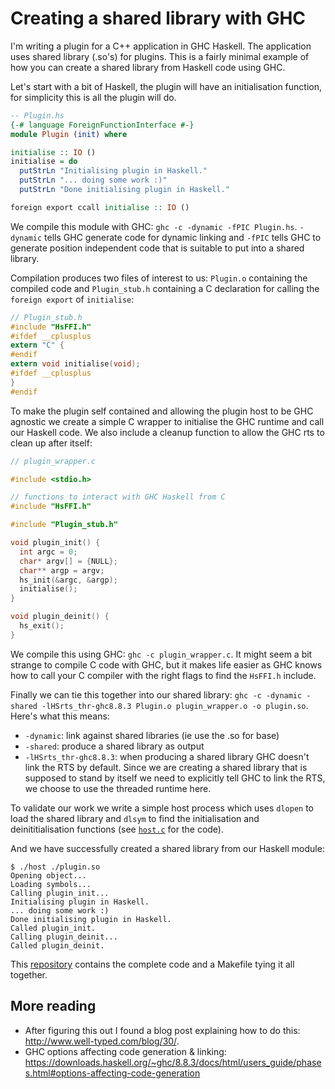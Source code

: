# Creating a shared library with GHC


I'm writing a plugin for a C++ application in GHC Haskell. The application
uses shared library (.so's) for plugins. This is a fairly minimal example of
how you can create a shared library from Haskell code using GHC.


Let's start with a bit of Haskell, the plugin will have an initialisation
function, for simplicity this is all the plugin will do.


```haskell
-- Plugin.hs
{-# language ForeignFunctionInterface #-}
module Plugin (init) where

initialise :: IO ()
initialise = do
  putStrLn "Initialising plugin in Haskell."
  putStrLn "... doing some work :)"
  putStrLn "Done initialising plugin in Haskell."

foreign export ccall initialise :: IO ()
```


We compile this module with GHC: `ghc -c -dynamic -fPIC Plugin.hs`.
`-dynamic` tells GHC generate code for dynamic linking and `-fPIC` tells GHC
to generate position independent code that is suitable to put into a shared
library.


Compilation produces two files of interest to us: `Plugin.o` containing the
compiled code and `Plugin_stub.h` containing a C declaration for calling the
`foreign export` of `initialise`:


```c
// Plugin_stub.h
#include "HsFFI.h"
#ifdef __cplusplus
extern "C" {
#endif
extern void initialise(void);
#ifdef __cplusplus
}
#endif
```


To make the plugin self contained and allowing the plugin host to be GHC
agnostic we create a simple C wrapper to initialise the GHC runtime and call
our Haskell code. We also include a cleanup function to allow the GHC rts to
clean up after itself:


```c
// plugin_wrapper.c

#include <stdio.h>

// functions to interact with GHC Haskell from C
#include "HsFFI.h"

#include "Plugin_stub.h"

void plugin_init() {
  int argc = 0;
  char* argv[] = {NULL};
  char** argp = argv;
  hs_init(&argc, &argp);
  initialise();
}

void plugin_deinit() {
  hs_exit();
}
```


We compile this using GHC: `ghc -c plugin_wrapper.c`. It might seem a bit
strange to compile C code with GHC, but it makes life easier as GHC knows how
to call your C compiler with the right flags to find the `HsFFI.h` include.


Finally we can tie this together into our shared library: `ghc -c -dynamic
-shared -lHSrts_thr-ghc8.8.3 Plugin.o plugin_wrapper.o -o plugin.so`. Here's
what this means:


- `-dynamic`: link against shared libraries (ie use the .so for base)
- `-shared`: produce a shared library as output
- `-lHSrts_thr-ghc8.8.3`: when producing a shared library GHC doesn't link the RTS by default.
    Since we are creating a shared library that is supposed to stand by
    itself we need to explicitly tell GHC to link the RTS, we choose to use
    the threaded runtime here.


To validate our work we write a simple host process which uses `dlopen` to
load the shared library and `dlsym` to find the initialisation and
deinititialisation functions (see [`host.c`][host.c] for the code).

And we have successfully created a shared library from our Haskell module:

```
$ ./host ./plugin.so
Opening object...
Loading symbols...
Calling plugin_init...
Initialising plugin in Haskell.
... doing some work :)
Done initialising plugin in Haskell.
Called plugin_init.
Calling plugin_deinit...
Called plugin_deinit.
```

This [repository][] contains the complete code and a Makefile tying it all together.

[host.c]: host.c
[repository]: https://github.com/adamse/notes/tree/master/ghc-shared-library


## More reading


- After figuring this out I found a blog post explaining how to do
  this: <http://www.well-typed.com/blog/30/>.
- GHC options affecting code generation & linking:
  <https://downloads.haskell.org/~ghc/8.8.3/docs/html/users_guide/phases.html#options-affecting-code-generation>
